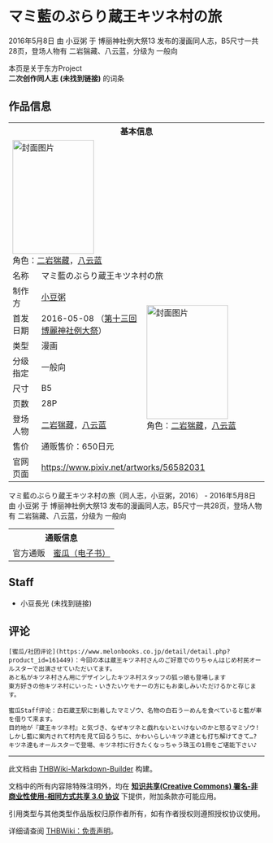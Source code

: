 # マミ藍のぶらり蔵王キツネ村の旅

<!-- source html: G:\repos\THBWiki-Markdown-Builder\THBWikiMarkdown\Temp\main\4\40\ns0%3A%E3%83%9E%E3%83%9F%E8%97%8D%E3%81%AE%E3%81%B6%E3%82%89%E3%82%8A%E8%94%B5%E7%8E%8B%E3%82%AD%E3%83%84%E3%83%8D%E6%9D%91%E3%81%AE%E6%97%85.html -->

2016年5月8日 由 小豆粥 于 博丽神社例大祭13 发布的漫画同人志，B5尺寸一共28页，登场人物有 二岩猯藏、八云蓝，分级为 一般向

本页是关于东方Project  
 **二次创作同人志 (未找到链接)** 的词条

## 作品信息

<table><tbody><tr><th colspan="3">基本信息</th></tr><tr><td class="cover-artwork-mobile" colspan="2"><a href="./文件-マミ藍のぶらり蔵王キツネ村の旅封面.jpg.md" class="image" title="封面图片"><img alt="封面图片" src="https://upload.thwiki.cc/thumb/e/e7/%E3%83%9E%E3%83%9F%E8%97%8D%E3%81%AE%E3%81%B6%E3%82%89%E3%82%8A%E8%94%B5%E7%8E%8B%E3%82%AD%E3%83%84%E3%83%8D%E6%9D%91%E3%81%AE%E6%97%85%E5%B0%81%E9%9D%A2.jpg/160px-%E3%83%9E%E3%83%9F%E8%97%8D%E3%81%AE%E3%81%B6%E3%82%89%E3%82%8A%E8%94%B5%E7%8E%8B%E3%82%AD%E3%83%84%E3%83%8D%E6%9D%91%E3%81%AE%E6%97%85%E5%B0%81%E9%9D%A2.jpg" decoding="async" loading="lazy" width="160" height="224" srcset="https://upload.thwiki.cc/thumb/e/e7/%E3%83%9E%E3%83%9F%E8%97%8D%E3%81%AE%E3%81%B6%E3%82%89%E3%82%8A%E8%94%B5%E7%8E%8B%E3%82%AD%E3%83%84%E3%83%8D%E6%9D%91%E3%81%AE%E6%97%85%E5%B0%81%E9%9D%A2.jpg/240px-%E3%83%9E%E3%83%9F%E8%97%8D%E3%81%AE%E3%81%B6%E3%82%89%E3%82%8A%E8%94%B5%E7%8E%8B%E3%82%AD%E3%83%84%E3%83%8D%E6%9D%91%E3%81%AE%E6%97%85%E5%B0%81%E9%9D%A2.jpg 1.5x, https://upload.thwiki.cc/thumb/e/e7/%E3%83%9E%E3%83%9F%E8%97%8D%E3%81%AE%E3%81%B6%E3%82%89%E3%82%8A%E8%94%B5%E7%8E%8B%E3%82%AD%E3%83%84%E3%83%8D%E6%9D%91%E3%81%AE%E6%97%85%E5%B0%81%E9%9D%A2.jpg/320px-%E3%83%9E%E3%83%9F%E8%97%8D%E3%81%AE%E3%81%B6%E3%82%89%E3%82%8A%E8%94%B5%E7%8E%8B%E3%82%AD%E3%83%84%E3%83%8D%E6%9D%91%E3%81%AE%E6%97%85%E5%B0%81%E9%9D%A2.jpg 2x" data-file-width="740" data-file-height="1035"></a><div class="cover-char">角色：<a href="./二岩猯藏.md" title="二岩猯藏">二岩猯藏</a>，<a href="./八云蓝.md" title="八云蓝">八云蓝</a></div></td>
</tr><tr><td class="label">名称</td><td colspan="2"> マミ藍のぶらり蔵王キツネ村の旅 </td></tr><tr><td class="label">制作方</td><td><a href="./小豆粥.md" title="小豆粥">小豆粥</a></td><td class="cover-artwork" rowspan="8" style="min-width:224px;"><a href="./文件-マミ藍のぶらり蔵王キツネ村の旅封面.jpg.md" class="image" title="封面图片"><img alt="封面图片" src="https://upload.thwiki.cc/thumb/e/e7/%E3%83%9E%E3%83%9F%E8%97%8D%E3%81%AE%E3%81%B6%E3%82%89%E3%82%8A%E8%94%B5%E7%8E%8B%E3%82%AD%E3%83%84%E3%83%8D%E6%9D%91%E3%81%AE%E6%97%85%E5%B0%81%E9%9D%A2.jpg/160px-%E3%83%9E%E3%83%9F%E8%97%8D%E3%81%AE%E3%81%B6%E3%82%89%E3%82%8A%E8%94%B5%E7%8E%8B%E3%82%AD%E3%83%84%E3%83%8D%E6%9D%91%E3%81%AE%E6%97%85%E5%B0%81%E9%9D%A2.jpg" decoding="async" loading="lazy" width="160" height="224" srcset="https://upload.thwiki.cc/thumb/e/e7/%E3%83%9E%E3%83%9F%E8%97%8D%E3%81%AE%E3%81%B6%E3%82%89%E3%82%8A%E8%94%B5%E7%8E%8B%E3%82%AD%E3%83%84%E3%83%8D%E6%9D%91%E3%81%AE%E6%97%85%E5%B0%81%E9%9D%A2.jpg/240px-%E3%83%9E%E3%83%9F%E8%97%8D%E3%81%AE%E3%81%B6%E3%82%89%E3%82%8A%E8%94%B5%E7%8E%8B%E3%82%AD%E3%83%84%E3%83%8D%E6%9D%91%E3%81%AE%E6%97%85%E5%B0%81%E9%9D%A2.jpg 1.5x, https://upload.thwiki.cc/thumb/e/e7/%E3%83%9E%E3%83%9F%E8%97%8D%E3%81%AE%E3%81%B6%E3%82%89%E3%82%8A%E8%94%B5%E7%8E%8B%E3%82%AD%E3%83%84%E3%83%8D%E6%9D%91%E3%81%AE%E6%97%85%E5%B0%81%E9%9D%A2.jpg/320px-%E3%83%9E%E3%83%9F%E8%97%8D%E3%81%AE%E3%81%B6%E3%82%89%E3%82%8A%E8%94%B5%E7%8E%8B%E3%82%AD%E3%83%84%E3%83%8D%E6%9D%91%E3%81%AE%E6%97%85%E5%B0%81%E9%9D%A2.jpg 2x" data-file-width="740" data-file-height="1035"></a><div class="cover-char">角色：<a href="./二岩猯藏.md" title="二岩猯藏">二岩猯藏</a>，<a href="./八云蓝.md" title="八云蓝">八云蓝</a></div></td>
</tr><tr><td class="label">首发日期</td><td>2016-05-08&#160;（<a href="/展会作品列表?e=%E5%8D%9A%E4%B8%BD%E7%A5%9E%E7%A4%BE%E4%BE%8B%E5%A4%A7%E7%A5%AD%2313">第十三回 博麗神社例大祭</a>）</td></tr><tr><td class="label">类型</td><td>漫画</td></tr><tr><td class="label">分级指定</td><td>一般向</td></tr><tr><td class="label">尺寸</td><td>B5</td></tr><tr><td class="label">页数</td><td>28P</td></tr><tr><td class="label">登场人物</td><td><a href="./二岩猯藏.md" title="二岩猯藏">二岩猯藏</a>，<a href="./八云蓝.md" title="八云蓝">八云蓝</a></td></tr><tr><td class="label">售价</td><td>通贩售价：650日元</td></tr>
<tr><td class="label">官网页面</td><td colspan="2"><a rel="nofollow" class="external free" href="https://www.pixiv.net/artworks/56582031">https://www.pixiv.net/artworks/56582031</a></td></tr></tbody></table>

マミ藍のぶらり蔵王キツネ村の旅（同人志，小豆粥，2016） - 2016年5月8日 由 小豆粥 于 博丽神社例大祭13 发布的漫画同人志，B5尺寸一共28页，登场人物有 二岩猯藏、八云蓝，分级为 一般向

<table><tbody><tr><th colspan="3">通贩信息</th></tr><tr><td class="label">官方通贩</td><td colspan="2"><a rel="nofollow" class="external text" href="https://www.melonbooks.co.jp/detail/detail.php?product_id=244256">蜜瓜（电子书）</a></td></tr></tbody></table>



## Staff
- 小豆長光 (未找到链接)


## 评论
```
[蜜瓜/社团评论](https://www.melonbooks.co.jp/detail/detail.php?product_id=161449)：今回の本は蔵王キツネ村さんのご好意でのりちゃんはじめ村民オールスターで出演させていただいてます。
あと私がキツネ村さん用にデザインしたキツネ村スタッフの狐っ娘も登場します
東方好きの他キツネ村にいった・いきたいケモナーの方にもお楽しみいただけるかと存じます。
```

```
蜜瓜Staff评论：白石蔵王駅に到着したマミゾウ、名物の白石うーめんを食べていると藍が車を借りて来ます。
目的地が『蔵王キツネ村』と気づき、なぜキツネと戯れないといけないのかと怒るマミゾウ!
しかし藍に案内されて村内を見て回るうちに、かわいらしいキツネ達とも打ち解けてきて…?
キツネ達もオールスターで登場、キツネ村に行きたくなっちゃう珠玉の1冊をご堪能下さい♪ 
```

  
  

  





---

此文档由 [THBWiki-Markdown-Builder](https://github.com/Delsin-Yu/THBWiki-Markdown-Builder) 构建。

文档中的所有内容除特殊注明外，均在 [**知识共享(Creative Commons) 署名-非商业性使用-相同方式共享 3.0 协议**](https://creativecommons.org/licenses/by-sa/3.0/deed.zh-hans) 下提供，附加条款亦可能应用。

引用类型与其他类型作品版权归原作者所有，如有作者授权则遵照授权协议使用。

详细请查阅 [THBWiki：免责声明](https://thbwiki.cc/THBWiki:%E5%85%8D%E8%B4%A3%E5%A3%B0%E6%98%8E)。

